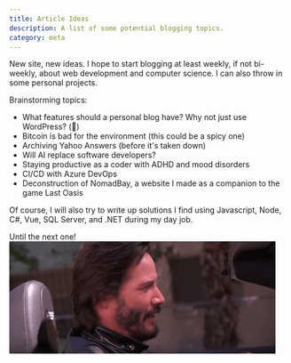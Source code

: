 ```yaml
---
title: Article Ideas
description: A list of some potential blogging topics.
category: meta
---
```

New site, new ideas. I hope to start blogging at least weekly, if not bi-weekly, about
web development and computer science. I can also throw in some personal projects.

Brainstorming topics:
- What features should a personal blog have? Why not just use WordPress? (🤮)
- Bitcoin is bad for the environment (this could be a spicy one)
- Archiving Yahoo Answers (before it's taken down)
- Will AI replace software developers?
- Staying productive as a coder with ADHD and mood disorders
- CI/CD with Azure DevOps
- Deconstruction of NomadBay, a website I made as a companion to the game Last Oasis

Of course, I will also try to write up solutions I find using Javascript, Node, C#, Vue, SQL Server, and .NET during my day job.

Until the next one!
![Keanu approves again](/keanu2.gif)